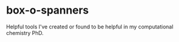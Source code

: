 # box-o-spanners
Helpful tools I've created or found to be helpful in my computational chemistry PhD.
